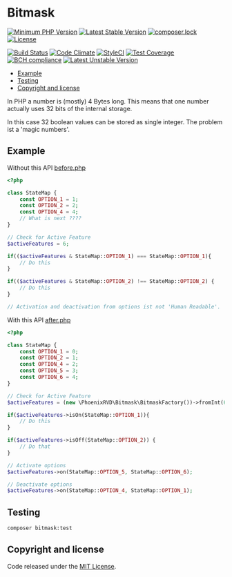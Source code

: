 # Bitmask

[![Minimum PHP Version](https://img.shields.io/badge/php->=7.0-8892BF.svg)](https://php.net/)
[![Latest Stable Version](https://poser.pugx.org/phoenixrvd/bitmask/v/stable.svg)](https://packagist.org/packages/phoenixrvd/bitmask)
[![composer.lock](https://poser.pugx.org/phoenixrvd/bitmask/composerlock)](https://packagist.org/packages/phoenixrvd/bitmask)
[![License](https://poser.pugx.org/phoenixrvd/bitmask/license)](https://packagist.org/packages/phoenixrvd/bitmask)

[![Build Status](https://travis-ci.org/phoenixrvd/bitmask.png?branch=master)](https://travis-ci.org/phoenixrvd/bitmask)
[![Code Climate](https://codeclimate.com/github/phoenixrvd/bitmask.png)](https://codeclimate.com/github/phoenixrvd/bitmask)
[![StyleCI](https://styleci.io/repos/138226713/shield?branch=master)](https://styleci.io/repos/138226713)
[![Test Coverage](https://codeclimate.com/github/phoenixrvd/bitmask/badges/coverage.svg)](https://codeclimate.com/github/phoenixrvd/bitmask/coverage)
[![BCH compliance](https://bettercodehub.com/edge/badge/phoenixrvd/bitmask)](https://bettercodehub.com/results/phoenixrvd/bitmask)
[![Latest Unstable Version](https://poser.pugx.org/phoenixrvd/bitmask/v/unstable.svg)](https://packagist.org/packages/phoenixrvd/bitmask)

<!-- START doctoc generated TOC please keep comment here to allow auto update -->
<!-- DON'T EDIT THIS SECTION, INSTEAD RE-RUN doctoc TO UPDATE -->


- [Example](#example)
- [Testing](#testing)
- [Copyright and license](#copyright-and-license)

<!-- END doctoc generated TOC please keep comment here to allow auto update -->

In PHP a number is (mostly) 4 Bytes long. This means that one number actually uses 32 bits of the internal storage.

In this case 32 boolean values can be stored as single integer.  The problem ist a 'magic numbers'.

## Example

Without this API [before.php](examples/before.php)

```php
<?php

class StateMap {
    const OPTION_1 = 1;
    const OPTION_2 = 2;
    const OPTION_4 = 4;
    // What is next ????
}

// Check for Active Feature
$activeFeatures = 6;

if(($activeFeatures & StateMap::OPTION_1) === StateMap::OPTION_1){
    // Do this
}

if(($activeFeatures & StateMap::OPTION_2) !== StateMap::OPTION_2) {
    // Do this
}

// Activation and deactivation from options ist not 'Human Readable'.
```

With this API  [after.php](examples/after.php)

```php
<?php

class StateMap {
    const OPTION_1 = 0;
    const OPTION_2 = 1;
    const OPTION_4 = 2;
    const OPTION_5 = 3;
    const OPTION_6 = 4;
}

// Check for Active Feature
$activeFeatures = (new \PhoenixRVD\Bitmask\BitmaskFactory())->fromInt(6);

if($activeFeatures->isOn(StateMap::OPTION_1)){
    // Do this
}

if($activeFeatures->isOff(StateMap::OPTION_2)) {
    // Do that
}

// Activate options
$activeFeatures->on(StateMap::OPTION_5, StateMap::OPTION_6);

// Deactivate options
$activeFeatures->on(StateMap::OPTION_4, StateMap::OPTION_1);
```

## Testing

```bash
composer bitmask:test
```

## Copyright and license

Code released under the [MIT License](LICENSE). 
